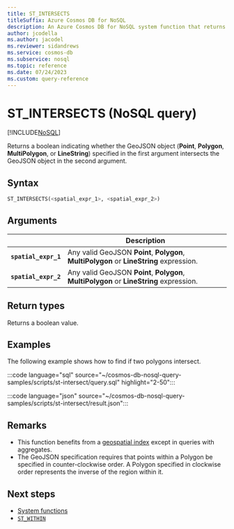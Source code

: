 ```yaml
---
title: ST_INTERSECTS
titleSuffix: Azure Cosmos DB for NoSQL
description: An Azure Cosmos DB for NoSQL system function that returns whether two GeoJSON objects intersect.
author: jcodella
ms.author: jacodel
ms.reviewer: sidandrews
ms.service: cosmos-db
ms.subservice: nosql
ms.topic: reference
ms.date: 07/24/2023
ms.custom: query-reference
---
```


# ST_INTERSECTS (NoSQL query)

[!INCLUDE[NoSQL](../../includes/appliesto-nosql.md)]

Returns a boolean indicating whether the GeoJSON object (**Point**, **Polygon**, **MultiPolygon**, or **LineString**) specified in the first argument intersects the GeoJSON object in the second argument.  

## Syntax

```sql
ST_INTERSECTS(<spatial_expr_1>, <spatial_expr_2>)  
```  

## Arguments

| | Description |
| --- | --- |
| **`spatial_expr_1`** | Any valid GeoJSON **Point**, **Polygon**, **MultiPolygon** or **LineString** expression. |
| **`spatial_expr_2`** | Any valid GeoJSON **Point**, **Polygon**, **MultiPolygon** or **LineString** expression. |

## Return types

Returns a boolean value.  

## Examples

The following example shows how to find if two polygons intersect.

:::code language="sql" source="~/cosmos-db-nosql-query-samples/scripts/st-intersect/query.sql" highlight="2-50":::

:::code language="json" source="~/cosmos-db-nosql-query-samples/scripts/st-intersect/result.json":::

## Remarks

- This function benefits from a [geospatial index](../../index-policy.md#spatial-indexes) except in queries with aggregates.
- The GeoJSON specification requires that points within a Polygon be specified in counter-clockwise order. A Polygon specified in clockwise order represents the inverse of the region within it.

## Next steps

- [System functions](system-functions.yml)
- [`ST_WITHIN`](st-within.md)
